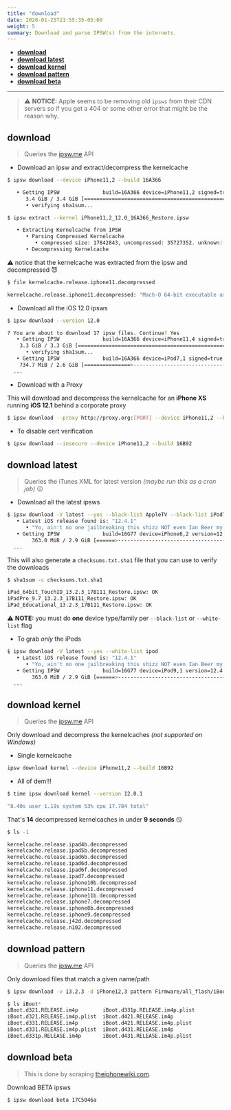 ```yaml
---
title: "download"
date: 2020-01-25T21:55:35-05:00
weight: 5
summary: Download and parse IPSW(s) from the internets.
---
```


- [**download**](#download)
- [**download latest**](#download-latest)
- [**download kernel**](#download-kernel)
- [**download pattern**](#download-pattern)
- [**download beta**](#download-beta)

---

> ⚠️ **NOTICE:** Apple seems to be removing old `ipsws` from their CDN servers so if you get a 404 or some other error that might be the reason why.

## **download**

> Queries the [ipsw.me](https://ipsw.me) API

- Download an ipsw and extract/decompress the kernelcache

```bash
$ ipsw download --device iPhone11,2 --build 16A366

   • Getting IPSW              build=16A366 device=iPhone11,2 signed=true version=12.0
      3.4 GiB / 3.4 GiB [==========================================================| 00:00 ] 79.08 MiB/s
      • verifying sha1sum...

$ ipsw extract --kernel iPhone11,2_12.0_16A366_Restore.ipsw

   • Extracting Kernelcache from IPSW
      • Parsing Compressed Kernelcache
         • compressed size: 17842843, uncompressed: 35727352. unknown: 0x3f9543fd, unknown 1: 0x1
      • Decompressing Kernelcache
```

⚠️ notice that the kernelcache was extracted from the ipsw and decompressed 😈

```bash
$ file kernelcache.release.iphone11.decompressed

kernelcache.release.iphone11.decompressed: "Mach-O 64-bit executable arm64"
```

- Download all the iOS 12.0 ipsws

```bash
$ ipsw download --version 12.0

? You are about to download 17 ipsw files. Continue? Yes
   • Getting IPSW              build=16A366 device=iPhone11,4 signed=true version=12.0
    3.3 GiB / 3.3 GiB [==========================================================| 00:00 ] 59.03 MiB/s
      • verifying sha1sum...
   • Getting IPSW              build=16A366 device=iPod7,1 signed=true version=12.0
    734.7 MiB / 2.6 GiB [===============>------------------------------------------| 00:57 ] 44.84 MiB/s
  ...
```

- Download with a Proxy

This will download and decompress the kernelcache for an **iPhone XS** running **iOS 12.1** behind a corporate proxy

```bash
$ ipsw download --proxy http://proxy.org:[PORT] --device iPhone11,2 --build 16B92
```

- To disable cert verification

```bash
$ ipsw download --insecure --device iPhone11,2 --build 16B92
```

## **download latest**

> Queries the iTunes XML for latest version _(maybe run this as a cron job)_ 😉

- Download all the latest ipsws

```bash
$ ipsw download -V latest --yes --black-list AppleTV --black-list iPod7,1
   • Latest iOS release found is: "12.4.1"
      • "Yo, ain't no one jailbreaking this shizz NOT even Ian Beer my dude!!!! 😏"
   • Getting IPSW              build=16G77 device=iPhone6,2 version=12.4.1
        363.0 MiB / 2.9 GiB [======>-----------------------------------------------| 18:52 ] 49.18 MiB/s
  ...
```

This will also generate a `checksums.txt.sha1` file that you can use to verify the downloads

```bash
$ sha1sum -c checksums.txt.sha1

iPad_64bit_TouchID_13.2.3_17B111_Restore.ipsw: OK
iPadPro_9.7_13.2.3_17B111_Restore.ipsw: OK
iPad_Educational_13.2.3_17B111_Restore.ipsw: OK
```

⚠️ **NOTE:** you must do **one** device type/family per `--black-list` or `--white-list` flag

- To grab _only_ the iPods

```bash
$ ipsw download -V latest --yes --white-list ipod
   • Latest iOS release found is: "12.4.1"
      • "Yo, ain't no one jailbreaking this shizz NOT even Ian Beer my dude!!!! 😏"
   • Getting IPSW              build=16G77 device=iPod9,1 version=12.4.1
        363.0 MiB / 2.9 GiB [======>-----------------------------------------------| 18:52 ] 49.18 MiB/s
  ...
```

## **download kernel**

> Queries the [ipsw.me](https://ipsw.me) API

Only download and decompress the kernelcaches _(not supported on Windows)_

- Single kernelcache

```bash
ipsw download kernel --device iPhone11,2 --build 16B92
```

- All of dem!!!

```bash
$ time ipsw download kernel --version 12.0.1

"8.40s user 1.19s system 53% cpu 17.784 total"
```

That's **14** decompressed kernelcaches in under **9 seconds** 😏

```bash
$ ls -1

kernelcache.release.ipad4b.decompressed
kernelcache.release.ipad5b.decompressed
kernelcache.release.ipad6b.decompressed
kernelcache.release.ipad6d.decompressed
kernelcache.release.ipad6f.decompressed
kernelcache.release.ipad7.decompressed
kernelcache.release.iphone10b.decompressed
kernelcache.release.iphone11.decompressed
kernelcache.release.iphone11b.decompressed
kernelcache.release.iphone7.decompressed
kernelcache.release.iphone8b.decompressed
kernelcache.release.iphone9.decompressed
kernelcache.release.j42d.decompressed
kernelcache.release.n102.decompressed
```

## **download pattern**

> Queries the [ipsw.me](https://ipsw.me) API

Only download files that match a given name/path

```bash
$ ipsw download -v 13.2.3 -d iPhone12,3 pattern Firmware/all_flash/iBoot
```

```bash
$ ls iBoot*
iBoot.d321.RELEASE.im4p        iBoot.d331p.RELEASE.im4p.plist
iBoot.d321.RELEASE.im4p.plist  iBoot.d421.RELEASE.im4p
iBoot.d331.RELEASE.im4p        iBoot.d421.RELEASE.im4p.plist
iBoot.d331.RELEASE.im4p.plist  iBoot.d431.RELEASE.im4p
iBoot.d331p.RELEASE.im4p       iBoot.d431.RELEASE.im4p.plist
```

## **download beta**

> This is done by scraping [theiphonewiki.com](https://theiphonewiki.com).

Download BETA ipsws

```bash
$ ipsw download beta 17C5046a
```
